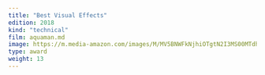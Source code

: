 ```yaml
---
title: "Best Visual Effects"
edition: 2018
kind: "technical"
film: aquaman.md
image: https://m.media-amazon.com/images/M/MV5BNWFkNjhiOTgtN2I3MS00MTdhLWI3N2UtMWM4YTA4N2E2YWFjXkEyXkFqcGc@._V1_FMjpg_UX1024_.jpg
type: award
weight: 13
---
```

